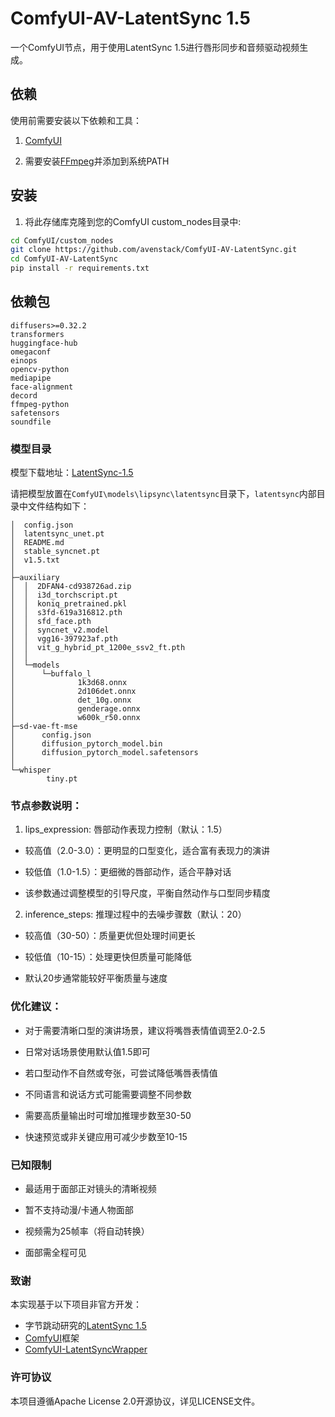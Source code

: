 # ComfyUI-AV-LatentSync 1.5

一个ComfyUI节点，用于使用LatentSync 1.5进行唇形同步和音频驱动视频生成。

## 依赖

使用前需要安装以下依赖和工具：

1. [ComfyUI](https://github.com/comfyanonymous/ComfyUI)

2. 需要安装[FFmpeg](https://github.com/BtbN/FFmpeg-Builds/releases)并添加到系统PATH

## 安装

1. 将此存储库克隆到您的ComfyUI custom_nodes目录中:
```bash
cd ComfyUI/custom_nodes
git clone https://github.com/avenstack/ComfyUI-AV-LatentSync.git
cd ComfyUI-AV-LatentSync
pip install -r requirements.txt
```

## 依赖包
```
diffusers>=0.32.2
transformers
huggingface-hub
omegaconf
einops
opencv-python
mediapipe
face-alignment
decord
ffmpeg-python
safetensors
soundfile
```

### 模型目录

模型下载地址：[LatentSync-1.5](https://huggingface.co/ByteDance/LatentSync-1.5)


请把模型放置在`ComfyUI\models\lipsync\latentsync`目录下，`latentsync`内部目录中文件结构如下：

```
│  config.json
│  latentsync_unet.pt
│  README.md
│  stable_syncnet.pt
│  v1.5.txt
│
├─auxiliary
│  │  2DFAN4-cd938726ad.zip
│  │  i3d_torchscript.pt
│  │  koniq_pretrained.pkl
│  │  s3fd-619a316812.pth
│  │  sfd_face.pth
│  │  syncnet_v2.model
│  │  vgg16-397923af.pth
│  │  vit_g_hybrid_pt_1200e_ssv2_ft.pth
│  │
│  └─models
│      └─buffalo_l
│              1k3d68.onnx
│              2d106det.onnx
│              det_10g.onnx
│              genderage.onnx
│              w600k_r50.onnx
├─sd-vae-ft-mse
│      config.json
│      diffusion_pytorch_model.bin
│      diffusion_pytorch_model.safetensors
│
└─whisper
        tiny.pt
```

### 节点参数说明：

1. lips_expression: 唇部动作表现力控制（默认：1.5）

- 较高值（2.0-3.0）：更明显的口型变化，适合富有表现力的演讲

- 较低值（1.0-1.5）：更细微的唇部动作，适合平静对话

- 该参数通过调整模型的引导尺度，平衡自然动作与口型同步精度

2. inference_steps: 推理过程中的去噪步骤数（默认：20）

- 较高值（30-50）：质量更优但处理时间更长

- 较低值（10-15）：处理更快但质量可能降低

- 默认20步通常能较好平衡质量与速度

### 优化建议：

- 对于需要清晰口型的演讲场景，建议将嘴唇表情值调至2.0-2.5

- 日常对话场景使用默认值1.5即可

- 若口型动作不自然或夸张，可尝试降低嘴唇表情值

- 不同语言和说话方式可能需要调整不同参数

- 需要高质量输出时可增加推理步数至30-50

- 快速预览或非关键应用可减少步数至10-15

### 已知限制
- 最适用于面部正对镜头的清晰视频

- 暂不支持动漫/卡通人物面部

- 视频需为25帧率（将自动转换）

- 面部需全程可见

### 致谢

本实现基于以下项目非官方开发：
- 字节跳动研究的[LatentSync 1.5](https://github.com/bytedance/LatentSync)
- [ComfyUI](https://github.com/comfyanonymous/ComfyUI)框架
- [ComfyUI-LatentSyncWrapper](github.com/ShmuelRonen/ComfyUI-LatentSyncWrapper)

### 许可协议

本项目遵循Apache License 2.0开源协议，详见LICENSE文件。